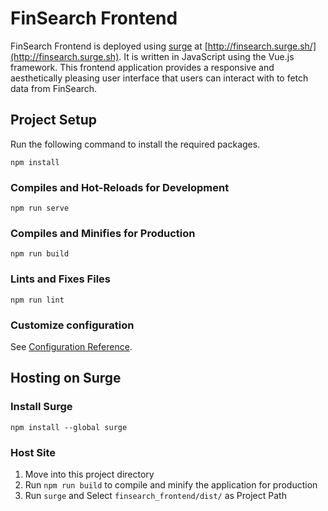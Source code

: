 # FinSearch Frontend
FinSearch Frontend is deployed using [surge](https://surge.sh/) at [http://finsearch.surge.sh/](http://finsearch.surge.sh). It is written in JavaScript using the Vue.js framework. This frontend application provides a responsive and aesthetically pleasing user interface that users can interact with to fetch data from FinSearch.

## Project Setup
Run the following command to install the required packages.
```
npm install
```

### Compiles and Hot-Reloads for Development
```
npm run serve
```

### Compiles and Minifies for Production
```
npm run build
```

### Lints and Fixes Files
```
npm run lint
```

### Customize configuration
See [Configuration Reference](https://cli.vuejs.org/config/).

## Hosting on Surge
### Install Surge
```
npm install --global surge
```

### Host Site
1. Move into this project directory
2. Run `npm run build` to compile and minify the application for production
3. Run `surge` and Select  `finsearch_frontend/dist/` as Project Path